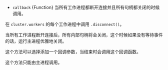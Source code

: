 <!-- YAML
added: v0.7.7
-->

* `callback` {Function} 当所有工作进程都断开连接并且所有句柄都关闭的时候调用。

在 `cluster.workers` 的每个工作进程中调用 `.disconnect()`。

当所有工作进程断开连接后，所有内部句柄将会关闭，这个时候如果没有等待事件的话，运行主进程优雅地关闭。

这个方法可以选择添加一个回调参数，当结束时会调用这个回调函数。

这个方法只能由主进程调用。


